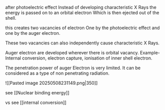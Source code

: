 after photoelectric effect Instead of developing characteristic X Rays the energy is passed on to an orbital electron Which is then ejected out of the shell.

this creates two vacancies of electron One by the photoelectric effect and one by the auger electron.

These two vacancies can also independently cause characteristic X Rays.

Auger electron are developed wherever there is orbital vacancy. Example- Internal conversion, electron capture, ionisation of inner shell electron.

The penetration power of auger Electron is very limited. It can be considered as a type of non penetrating radiation. 


![[Pasted image 20250508231149.png|350]]

see [[Nuclear binding energy]]

vs see [[internal conversion]]